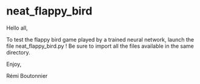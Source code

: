 # neat_flappy_bird

Hello all,

To test the flappy bird game played by a trained neural network, launch the file neat_flappy_bird.py !
Be sure to import all the files available in the same directory.

Enjoy,

Rémi Boutonnier
